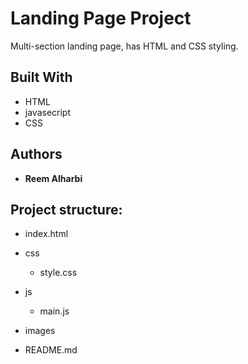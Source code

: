 # Landing Page Project

Multi-section landing page,
has HTML and CSS styling.


## Built With

* HTML
* javasecript
* CSS


## Authors

* **Reem Alharbi** 


## Project structure:
* index.html

 * css
   * style.css
 * js
   * main.js
 * images
 * README.md